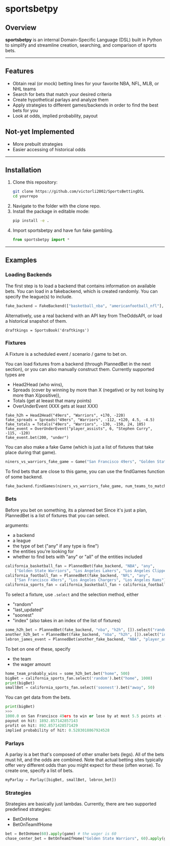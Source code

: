 # sportsbetpy

## Overview

**sportsbetpy** is an internal Domain-Specific Language (DSL) built in Python to simplify and streamline creation, searching, and comparison of sports bets. 

---

## Features

- Obtain real (or mock) betting lines for your favorite NBA, NFL, MLB, or NHL teams
- Search for bets that match your desired criteria
- Create hypothetical parlays and analyze them
- Apply strategies to different games/backends in order to find the best bets for you
- Look at odds, implied probability, payout

## Not-yet Implemented

- More prebuilt strategies
- Easier accessing of historical odds

---

## Installation

1. Clone this repository:
   ```bash
   git clone https://github.com/victorli2002/SportsBettingDSL
   cd yourrepo

2. Navigate to the folder with the clone repo.
3. Install the package in editable mode:
   ```bash
   pip install -e .
4. Import sportsbetpy and have fun fake gambling.
   ```python
   from sportsbetpy import *

---

## Examples

### Loading Backends

The first step is to load a backend that contains information on available bets. 
You can load in a fakebackend, which is created randomly. You can specify the league(s) to include.
```python
fake_backend = FakeBackend(["basketball_nba", "americanfootball_nfl"], seed=57)
```

Alternatively, use a real backend with an API key from TheOddsAPI, or load a historical snapshot of them.
```
draftkings = SportsBook('draftkings')
```

### Fixtures

A Fixture is a scheduled event / scenario / game to bet on. 

You can load fixtures from a backend (through PlannedBet in the next section), or you can also manually construct them.
Currently supported types are 
- Head2Head (who wins), 
- Spreads (cover by winning by more than X (negative) or by not losing by more than X(positive)), 
- Totals (get at leeast that many points)
- OverUnderEvent (XXX gets at least XXX)

```
fake_h2h = Head2Head("49ers", "Warriors", +170, -220)
fake_spreads = Spreads("49ers", "Warriors", -112, +120, 4.5, -4.5)
fake_totals = Totals("49ers", "Warriors", -130, -150, 24, 105)
fake_event = OverUnderEvent("player_assists", 6, "Stephen Curry", -115, -120)
fake_event.bet(200, "under")
```

You can also make a fake Game (which is just a list of fixtures that take place during that game).
```python
niners_vs_warriors_fake_game = Game("San Francisco 49ers", "Golden State Warriors", [fake_h2h, fake_spreads, fake_totals, fake_event])
```

To find bets that are close to this game, you can use the findGames function of some backend.
```python
fake_backend.findGames(niners_vs_warriors_fake_game, num_teams_to_match = 1)
```

### Bets

Before you bet on something, its a planned bet
Since it's just a plan, PlannedBet is a list of fixtures that you can select.

arguments:
- a backend
- a league
- the type of bet  ("any" if any type is fine")
- the entities you're looking for
- whether to find bets with "any" or "all" of the entities included
```python
california_basketball_fan = PlannedBet(fake_backend, "NBA", "any", 
    ["Golden State Warriors", "Los Angeles Lakers", "Los Angeles Clippers", "Sacramento Kings"], "any")
california_football_fan = PlannedBet(fake_backend, "NFL", "any", 
    ["San Francisco 49ers", "Los Angeles Chargers", "Los Angeles Rams"], "any")
california_sports_fan = california_basketball_fan + california_football_fan
```

To select a fixture, use `.select` and the selection method, either
- "random"
- "last_updated"
- "soonest"
- "index" (also takes in an index of the list of fixtures)
```python
some_h2h_bet = PlannedBet(fake_backend, "nba", "h2h", []).select("random")
another_h2h_bet = PlannedBet(fake_backend, "nba", "h2h", []).select("index", -1)
lebron_james_event = PlannedBet(another_fake_backend, "NBA", "player_assists", ["Lebron James"], "all")
```

To bet on one of these, specify 
- the team
- the wager amount
```python
home_team_probably_wins = some_h2h_bet.bet("home", 500)
bigBet = california_sports_fan.select('random').bet("home", 1000)
print(bigBet)
smallBet = california_sports_fan.select('soonest').bet("away", 50)
```

You can get data from the bets.
```python
print(bigBet)
>>>
1000.0 on San Francisco 49ers to win or lose by at most 5.5 points at -112 odds
payout on hit: 1892.857142857143
profit on hit: 892.8571428571429
implied probability of hit: 0.5283018867924528
```

### Parlays

A parlay is a bet that's composed of other smaller bets (legs). All of the bets must hit, and the odds are combined.
Note that actual betting sites typically offer very different odds than you might expect for these (often worse).
To create one, specify a list of bets.
```python
myParlay = Parlay([bigBet, smallBet, lebron_bet])
```

### Strategies

Strategies are basically just lambdas. Currently, there are two supported predefined strategies:
- BetOnHome
- BetOnTeamIfHome
```python
bet = BetOnHome(60).apply(game) # the wager is 60
chase_center_bet = BetOnTeamIfHome("Golden State Warriors", 60).apply(game): # the wager is 60
```


